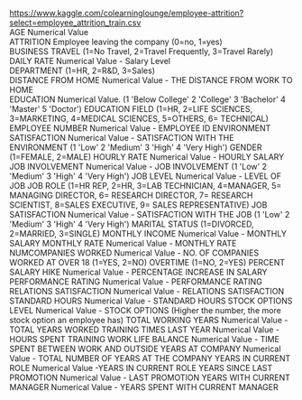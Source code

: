 https://www.kaggle.com/colearninglounge/employee-attrition?select=employee_attrition_train.csv  
AGE Numerical Value  
ATTRITION Employee leaving the company (0=no, 1=yes)  
BUSINESS TRAVEL (1=No Travel, 2=Travel Frequently, 3=Travel Rarely)  
DAILY RATE Numerical Value - Salary Level  
DEPARTMENT (1=HR, 2=R&D, 3=Sales)  
DISTANCE FROM HOME Numerical Value - THE DISTANCE FROM WORK TO HOME  
EDUCATION Numerical Value. (1 'Below College' 2 'College' 3 'Bachelor' 4 'Master' 5 'Doctor')
EDUCATION FIELD (1=HR, 2=LIFE SCIENCES, 3=MARKETING, 4=MEDICAL SCIENCES, 5=OTHERS, 6= TECHNICAL)
EMPLOYEE NUMBER Numerical Value - EMPLOYEE ID
ENVIRONMENT SATISFACTION Numerical Value - SATISFACTION WITH THE ENVIRONMENT (1 'Low' 2 'Medium' 3 'High' 4 'Very High')
GENDER (1=FEMALE, 2=MALE)
HOURLY RATE Numerical Value - HOURLY SALARY
JOB INVOLVEMENT Numerical Value - JOB INVOLVEMENT (1 'Low' 2 'Medium' 3 'High' 4 'Very High')
JOB LEVEL Numerical Value - LEVEL OF JOB
JOB ROLE (1=HR REP, 2=HR, 3=LAB TECHNICIAN, 4=MANAGER, 5= MANAGING DIRECTOR, 6= RESEARCH DIRECTOR, 7= RESEARCH SCIENTIST, 8=SALES EXECUTIVE, 9= SALES REPRESENTATIVE)
JOB SATISFACTION Numerical Value - SATISFACTION WITH THE JOB (1 'Low' 2 'Medium' 3 'High' 4 'Very High')
MARITAL STATUS (1=DIVORCED, 2=MARRIED, 3=SINGLE)
MONTHLY INCOME Numerical Value - MONTHLY SALARY
MONTHLY RATE Numerical Value - MONTHLY RATE
NUMCOMPANIES WORKED Numerical Value - NO. OF COMPANIES WORKED AT
OVER 18 (1=YES, 2=NO)
OVERTIME (1=NO, 2=YES)
PERCENT SALARY HIKE Numerical Value - PERCENTAGE INCREASE IN SALARY
PERFORMANCE RATING Numerical Value - PERFORMANCE RATING
RELATIONS SATISFACTION Numerical Value - RELATIONS SATISFACTION
STANDARD HOURS Numerical Value - STANDARD HOURS
STOCK OPTIONS LEVEL Numerical Value - STOCK OPTIONS (Higher the number, the more stock option an employee has)
TOTAL WORKING YEARS Numerical Value - TOTAL YEARS WORKED
TRAINING TIMES LAST YEAR Numerical Value - HOURS SPENT TRAINING
WORK LIFE BALANCE Numerical Value - TIME SPENT BETWEEN WORK AND OUTSIDE
YEARS AT COMPANY Numerical Value - TOTAL NUMBER OF YEARS AT THE COMPANY
YEARS IN CURRENT ROLE Numerical Value -YEARS IN CURRENT ROLE
YEARS SINCE LAST PROMOTION Numerical Value - LAST PROMOTION
YEARS WITH CURRENT MANAGER Numerical Value - YEARS SPENT WITH CURRENT MANAGER
